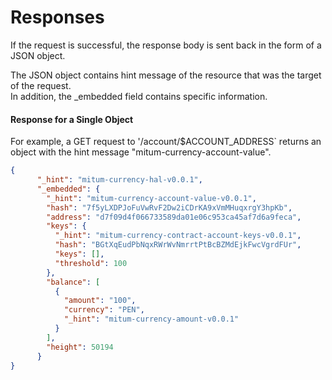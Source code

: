 # Responses

If the request is successful, the response body is sent back in the form of a JSON object.

The JSON object contains hint message of the resource that was the target of the request. \
In addition, the \_embedded field contains specific information.



#### Response for a Single Object

For example, a GET request to '/account/$ACCOUNT\_ADDRESS\` returns an object with the hint message "mitum-currency-account-value".

```json
{
      "_hint": "mitum-currency-hal-v0.0.1",
      "_embedded": {
        "_hint": "mitum-currency-account-value-v0.0.1",
        "hash": "7f5yLXDPJoFuVwRvF2Dw2iCDrKA9xVmMHuqxrgY3hpKb",
        "address": "d7f09d4f066733589da01e06c953ca45af7d6a9feca",
        "keys": {
          "_hint": "mitum-currency-contract-account-keys-v0.0.1",
          "hash": "BGtXqEudPbNqxRWrWvNmrrtPtBcBZMdEjkFwcVgrdFUr",
          "keys": [],
          "threshold": 100
        },
        "balance": [
          {
            "amount": "100",
            "currency": "PEN",
            "_hint": "mitum-currency-amount-v0.0.1"
          }
        ],
        "height": 50194
      }
}
```

